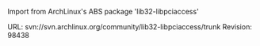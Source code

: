 Import from ArchLinux's ABS package 'lib32-libpciaccess'

URL: svn://svn.archlinux.org/community/lib32-libpciaccess/trunk
Revision: 98438
